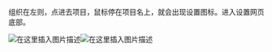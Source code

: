 ﻿组织在左则，点进去项目，鼠标停在项目名上，就会出现设置图标。进入设置网页底部。

![在这里插入图片描述](https://img-blog.csdnimg.cn/20191003124038224.png?x-oss-process=image/watermark,type_ZmFuZ3poZW5naGVpdGk,shadow_10,text_aHR0cHM6Ly9ibG9nLmNzZG4ubmV0L3dlaXhpbl80MzUzMTk0MA==,size_16,color_FFFFFF,t_70)![在这里插入图片描述](http://img.yayi.site/csdn/20191003124211804.png-watermaskStyle)
